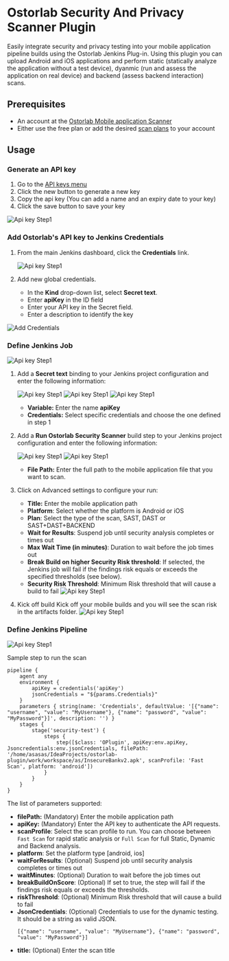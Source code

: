 # Ostorlab Security And Privacy Scanner Plugin

Easily integrate security and privacy testing into your mobile application pipeline builds using the Ostorlab Jenkins
Plug-in. Using this plugin you
can upload Android and iOS applications and perform static (statically analyze the application without a test device), dyanmic (run
and assess the application on real device) and backend (assess backend interaction) scans.

## Prerequisites

- An account at the [Ostorlab Mobile application Scanner](https://report.ostorlab.co/account/login)
- Either use the free plan or add the desired [scan plans](https://report.ostorlab.co/settings/plans) to your account  

## Usage

### Generate an API key

1. Go to the [API keys menu](https://report.ostorlab.co/library/api) 
2. Click the new button to generate a new key
3. Copy the api key (You can add a name and an expiry date to your key)
4. Click the save button to save your key

![Api key Step1](https://github.com/jenkinsci/ostorlab-plugin/blob/master/images/jenkins-apikey.png)

### Add Ostorlab's API key to Jenkins Credentials

1. From the main Jenkins dashboard, click the **Credentials** link.
    
    ![Api key Step1](https://github.com/jenkinsci/ostorlab-plugin/blob/master/images/jenkins1.png)

2. Add new global credentials.
    -   In the **Kind** drop-down list, select **Secret text**.
    -   Enter **apiKey** in the ID field 
    -   Enter your API key in the Secret field.
    -   Enter a description to identify the key 

![Add Credentials](https://github.com/jenkinsci/ostorlab-plugin/blob/master/images/jenkins3.png)

### Define Jenkins Job

![Api key Step1](https://github.com/jenkinsci/ostorlab-plugin/blob/master/images/jenkins4.png)

1.  Add a **Secret text** binding to your Jenkins project configuration and enter the following information:
    
    ![Api key Step1](https://github.com/jenkinsci/ostorlab-plugin/blob/master/images/jenkins5.png)
    ![Api key Step1](https://github.com/jenkinsci/ostorlab-plugin/blob/master/images/jenkins6.png)
    ![Api key Step1](https://github.com/jenkinsci/ostorlab-plugin/blob/master/images/jenkins7.png)
    -   **Variable:** Enter the name **apiKey**
    -   **Credentials:** Select specific credentials and choose the one defined in step 1

2.  Add a **Run Ostorlab Security Scanner** build step to your Jenkins project configuration and enter the following information:
    
    ![Api key Step1](https://github.com/jenkinsci/ostorlab-plugin/blob/master/images/jenkins8.png)
    ![Api key Step1](https://github.com/jenkinsci/ostorlab-plugin/blob/master/images/jenkins9.png)
    -   **File Path:** Enter the full path to the mobile application file that you want to scan. 

3. Click on Advanced settings to configure your run: 
    -   **Title:** Enter the mobile application path
    -   **Platform**: Select whether the platform is Android or iOS
    -   **Plan**: Select the type of the scan, SAST, DAST or SAST+DAST+BACKEND 
    -   **Wait for Results**: Suspend job until security analysis completes or times out
    -   **Max Wait Time (in minutes)**: Duration to wait before the job times out 
    -   **Break Build on higher Security Risk threshold**: If selected, the Jenkins job will fail if the findings risk equals or exceeds the specified thresholds (see below).
    -   **Security Risk Threshold**: Minimum Risk threshold that will cause a build to fail
![Api key Step1](https://github.com/jenkinsci/ostorlab-plugin/blob/master/images/jenkins10.png)

4. Kick off build
   Kick off your mobile builds and you will see the scan risk in the artifacts folder.
![Api key Step1](https://github.com/jenkinsci/ostorlab-plugin/blob/master/images/jenkins11.png)


### Define Jenkins Pipeline

![Api key Step1](https://github.com/jenkinsci/ostorlab-plugin/blob/master/images/jenkins_pipeline_1.png)

Sample step to run the scan


```
pipeline {
    agent any
    environment {
        apiKey = credentials('apiKey')
        jsonCredentials = "${params.Credentials}"
    }
    parameters { string(name: 'Credentials', defaultValue: '[{"name": "username", "value": "MyUsername"}, {"name": "password", "value": "MyPassword"}]', description: '') }
    stages {
        stage('security-test') {
            steps {
                step([$class: 'OPlugin', apiKey:env.apiKey, Jsoncredentials:env.jsonCredentials, filePath: '/home/asasas/IdeaProjects/ostorlab-plugin/work/workspace/as/InsecureBankv2.apk', scanProfile: 'Fast Scan', platform: 'android'])
            }
        }
    }
}
```

The list of parameters supported:

- **filePath:** (Mandatory) Enter the mobile application path
- **apiKey:** (Mandatory) Enter the API key to authenticate the API requests.
- **scanProfile**: Select the scan profile to run. You can choose between `Fast Scan` for rapid static analysis or `Full Scan` for full Static, Dynamic and Backend analysis.
- **platform**: Set the platform type [android, ios]
- **waitForResults**: (Optional) Suspend job until security analysis completes or times out
- **waitMinutes**: (Optional) Duration to wait before the job times out
- **breakBuildOnScore**: (Optional) If set to true, the step will fail if the findings risk equals or exceeds the thresholds.
- **riskThreshold**: (Optional) Minimum Risk threshold that will cause a build to fail
- **JsonCredentials**: (Optional) Credentials to use for the dynamic testing. It should be a string as valid JSON.
  ```
  [{"name": "username", "value": "MyUsername"}, {"name": "password", "value": "MyPassword"}]
  ```
- **title:** (Optional) Enter the scan title
